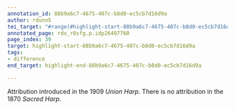 ```yaml
---
annotation_id: 88b9a6c7-4675-407c-b8d0-ec5cb7d16d9a
author: rdunn5
tei_target: "#range(#highlight-start-88b9a6c7-4675-407c-b8d0-ec5cb7d16d9a, #highlight-end-88b9a6c7-4675-407c-b8d0-ec5cb7d16d9a)"
annotated_page: rdx_r8sfg.p.idp26497760
page_index: 39
target: highlight-start-88b9a6c7-4675-407c-b8d0-ec5cb7d16d9a
tags:
- difference
end_target: highlight-end-88b9a6c7-4675-407c-b8d0-ec5cb7d16d9a

---
```

Attribution introduced in the 1909 *Union Harp*.  There is no attribution in the 1870 *Sacred Harp*.